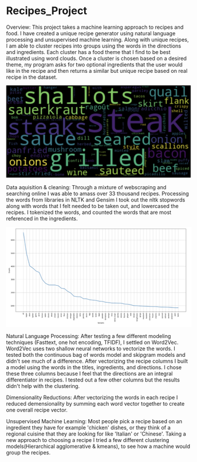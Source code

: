 # Recipes_Project
Overview:
  This project takes a machine learning approach to recipes and food. I have created a unique recipe generator using natural language processing and unsupervised machine learning. Along with unique recipes, I am able to cluster recipes into groups using the words in the directions and ingredients. Each cluster has a food theme that I find to be best illustrated using word clouds. Once a cluster is chosen based on a desired theme, my program asks for two optional ingredients that the user would like in the recipe and then returns a similar but unique recipe based on real recipe in the dataset. 
  
  
![Plot](https://github.com/denisdunn/Recipes_Project/blob/master/Screen%20Shot%202019-06-23%20at%205.08.14%20PM.png) 


Data aquisition & cleaning:
  Through a mixture of webscraping and searching online I was able to amass over 33 thousand recipes. Processing the words from libraries in NLTK and Gensim I took out the nltk stopwords along with words that I felt needed to be taken out, and lowercased the recipes. I tokenized the words, and counted the words that are most referenced in the ingredients.
  
 ![Plot](https://github.com/denisdunn/Recipes_Project/blob/master/Screen%20Shot%202019-06-19%20at%201.15.49%20PM.png)
 
 
  
Natural Language Processing:
  After testing a few different modeling techniques (Fasttext, one hot encoding, TFIDF), I settled on Word2Vec. Word2Vec uses two shallow neural networks to vectorize the words. I tested both the continuous bag of words model and skipgram models and didn't see much of a difference. After vectorizing the recipe columns I built a model using the words in the titles, ingredients, and  directions. I chose these three columns because I feel that the directions are an integral differentiator in recipes. I tested out a few other columns but the results didn't help with the clustering.
  
Dimensionality Reductions:
  After vectorizing the words in each recipe I reduced demensionality by summing each word vector together to create one overall recipe vector.
  
 Unsupervised Machine Learning:
  Most people pick a recipe based on an ingredient they have for example 'chicken' dishes, or they think of a regional cuisine that they are looking for like 'Italian' or 'Chinese'. Taking a new approach to choosing a recipe I tried a few different clustering models(Hierarchical agglomerative & kmeans), to see how a machine would group the recipes.  
    
